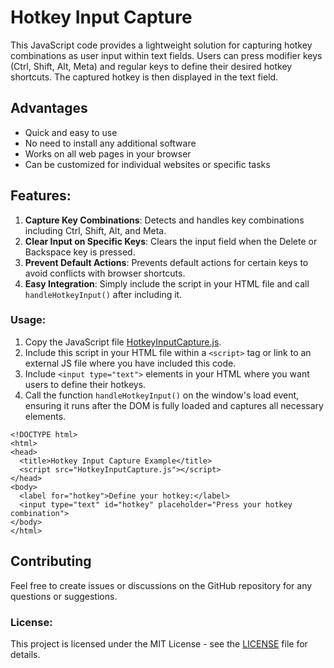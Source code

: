 # Hotkey Input Capture

This JavaScript code provides a lightweight solution for capturing hotkey combinations as user input within text fields. Users can press modifier keys (Ctrl, Shift, Alt, Meta) and regular keys to define their desired hotkey shortcuts. The captured hotkey is then displayed in the text field.

## Advantages
- Quick and easy to use
- No need to install any additional software
- Works on all web pages in your browser
- Can be customized for individual websites or specific tasks
  
## Features:
1. **Capture Key Combinations**: Detects and handles key combinations including Ctrl, Shift, Alt, and Meta.
2. **Clear Input on Specific Keys**: Clears the input field when the Delete or Backspace key is pressed.
3. **Prevent Default Actions**: Prevents default actions for certain keys to avoid conflicts with browser shortcuts.
4. **Easy Integration**: Simply include the script in your HTML file and call `handleHotkeyInput()` after including it.

### Usage:
1. Copy the JavaScript file [HotkeyInputCapture.js](HotkeyInputCapture.js).
2. Include this script in your HTML file within a `<script>` tag or link to an external JS file where you have included this code.
3. Include `<input type="text">` elements in your HTML where you want users to define their hotkeys.
4. Call the function `handleHotkeyInput()` on the window's load event, ensuring it runs after the DOM is fully loaded and captures all necessary elements.

```
<!DOCTYPE html>
<html>
<head>
  <title>Hotkey Input Capture Example</title>
  <script src="HotkeyInputCapture.js"></script>
</head>
<body>
  <label for="hotkey">Define your hotkey:</label>
  <input type="text" id="hotkey" placeholder="Press your hotkey combination">
</body>
</html>
```

## Contributing
Feel free to create issues or discussions on the GitHub repository for any questions or suggestions.

### License:
This project is licensed under the MIT License - see the [LICENSE](LICENSE.md) file for details.
